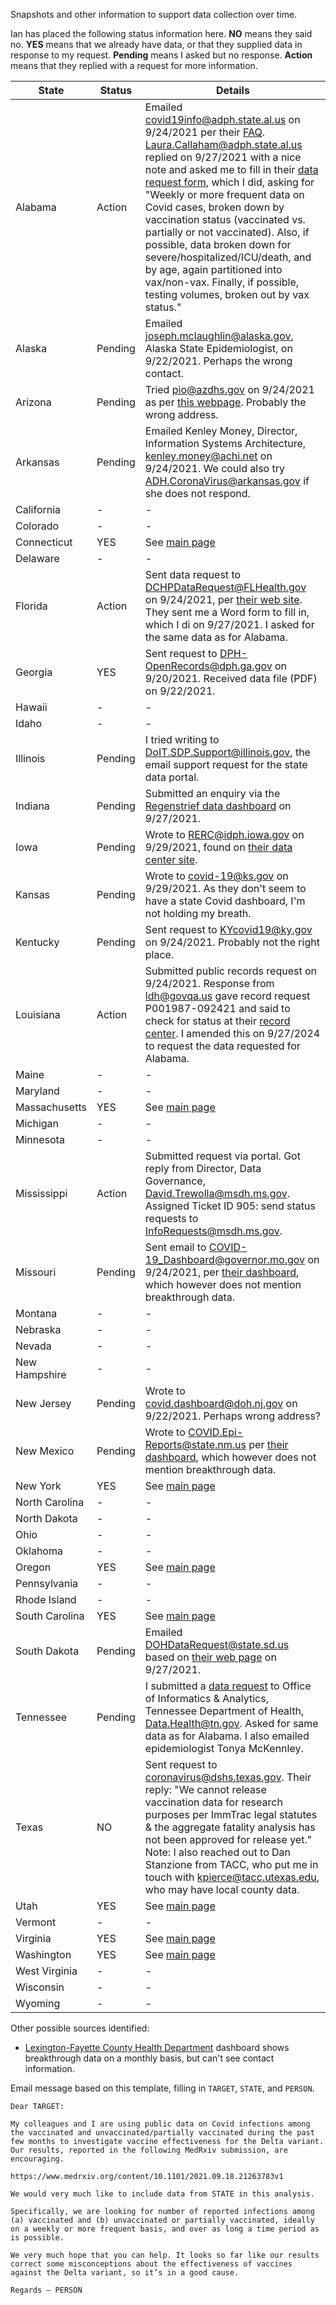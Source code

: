 Snapshots and other information to support data collection over time.

Ian has placed the following status information here. **NO** means they said no. **YES** means that we already have data, or that they supplied data in response to my request. **Pending** means I asked but no response. **Action** means that they replied with a request for more information.

| State | Status | Details |
| ----------- | ----------- | ----- |
| Alabama| Action | Emailed covid19info@adph.state.al.us on 9/24/2021 per their [FAQ](https://www.alabamapublichealth.gov/covid19/faq.html).  Laura.Callaham@adph.state.al.us replied on 9/27/2021 with a nice note and asked me to fill in their [data request form](https://epiweb.adph.state.al.us/redcap/surveys/?s=88RNEEW7XT), which I did, asking for "Weekly or more frequent data on Covid cases, broken down by vaccination status (vaccinated vs. partially or not vaccinated). Also, if possible, data broken down for severe/hospitalized/ICU/death, and by age, again partitioned into vax/non-vax. Finally, if possible, testing volumes, broken out by vax status." |
| Alaska | Pending | Emailed joseph.mclaughlin@alaska.gov, Alaska State Epidemiologist, on 9/22/2021. Perhaps the wrong contact. |
| Arizona| Pending | Tried pio@azdhs.gov on 9/24/2021 as per [this webpage](https://www.azdhs.gov/director/public-information-office/index.php#contact-us). Probably the wrong address. |
| Arkansas | Pending | Emailed Kenley Money, Director, Information Systems Architecture, kenley.money@achi.net on 9/24/2021. We could also try ADH.CoronaVirus@arkansas.gov if she does not respond. |
| California| - | - |
| Colorado| - | - |
| Connecticut| YES | See [main page](https://github.com/blaiszik/covid-breakthrough-reporting) |
| Delaware| - | - |
| Florida | Action | Sent data request to DCHPDataRequest@FLHealth.gov on 9/24/2021, per [their web site](http://www.floridahealth.gov/diseases-and-conditions/disease-reporting-and-management/disease-reporting-and-surveillance/data-and-publications/data-requests.html). They sent me a Word form to fill in, which I di on 9/27/2021. I asked for the same data as for Alabama. |
| Georgia | YES | Sent request to DPH-OpenRecords@dph.ga.gov on 9/20/2021. Received data file (PDF) on 9/22/2021. |
| Hawaii| - | - |
| Idaho| - | - |
| Illinois| Pending | I tried writing to DoIT.SDP.Support@illinois.gov, the email support request for the state data portal. |
| Indiana| Pending | Submitted an enquiry via the [Regenstrief data dashboard](https://www.regenstrief.org/covid-dashboard/) on 9/27/2021. |
| Iowa| Pending | Wrote to RERC@idph.iowa.gov on 9/29/2021, found on [their data center site](https://www.idph.iowa.gov/PublicHealthData/data-requests). |
| Kansas| Pending | Wrote to covid-19@ks.gov on 9/29/2021. As they don't seem to have a state Covid dashboard, I'm not holding my breath. |
| Kentucky | Pending | Sent request to KYcovid19@ky.gov on 9/24/2021. Probably not the right place. |
| Louisiana| Action | Submitted public records request on 9/24/2021. Response from ldh@govqa.us gave record request P001987-092421 and said to check for status at their [record center](https://u8387778.ct.sendgrid.net/ls/click?upn=6HtRfOYLt5fXvpttM-2FU1HRDJ8VJ6HKSY5lQVF1BWZ1H8OSUOuQ2WNTuRuJ1Bd2kywcWk87giRlBZ7-2F9QCCF1ug-3D-3Dzk9N_0lyCX-2FMQSK-2F08qkJBat0pgansRvDTZ2K6beDjqIy8lt5LUnsSSKz8c3JMYo6zx4DgekhJYdEEAVL7cuSZLwswLCkopOcreSNfC-2BK-2Ba3-2BlWvImBqAuiMzzot-2Fe0lLmcxJnhGZ-2B4fWr365n3Thtz7Llz4eCwRVlXdlyz-2BBho-2B-2FVZF4qpRwyryEbFzkQk9ZqAv8d1nvLwBHwN3RP4qqZ016r9hF2Zy3Us94odPVJ6LqE90ge-2FBzlMveNRXg0-2B7RxHtBiT2GQd-2FRETA50UEcPwSuGXDuwP26s-2BBnpBW-2BiiI7A0DJIU8pNbJdSM8jocckS-2F9PptYXCFummGzPwffznhcihyi3MIdwPC14Ndbdhz6JBMI-3D). I amended this on 9/27/2024 to request the data requested for Alabama. |
| Maine| - | - |
| Maryland| - | - |
| Massachusetts| YES | See [main page](https://github.com/blaiszik/covid-breakthrough-reporting) |
| Michigan| - | - |
| Minnesota| - | - |
| Mississippi | Action | Submitted request via portal. Got reply from Director, Data Governance, David.Trewolla@msdh.ms.gov. Assigned Ticket ID 905: send status requests to InfoRequests@msdh.ms.gov. | 
| Missouri | Pending | Sent email to COVID-19_Dashboard@governor.mo.gov on 9/24/2021, per [their dashboard](https://health.mo.gov/living/healthcondiseases/communicable/novel-coronavirus/data/public-health/), which however does not mention breakthrough data. |
| Montana| - | - |
| Nebraska| - | - |
| Nevada| - | - |
| New Hampshire| - | - |
| New Jersey | Pending | Wrote to covid.dashboard@doh.nj.gov on 9/22/2021. Perhaps wrong address? | 
| New Mexico | Pending | Wrote to COVID.Epi-Reports@state.nm.us per [their dashboard](https://cv.nmhealth.org/epidemiology-reports/), which however does not mention breakthrough data. |
| New York| YES | See [main page](https://github.com/blaiszik/covid-breakthrough-reporting) |
| North Carolina| - | - |
| North Dakota| - | - |
| Ohio| - | - |
| Oklahoma| - | - |
| Oregon| YES | See [main page](https://github.com/blaiszik/covid-breakthrough-reporting) |
| Pennsylvania| - | - |
| Rhode Island| - | - |
| South Carolina| YES | See [main page](https://github.com/blaiszik/covid-breakthrough-reporting) |
| South Dakota| Pending | Emailed DOHDataRequest@state.sd.us based on [their web page](https://doh.sd.gov/statistics/) on 9/27/2021. |
| Tennessee| Pending | I submitted a [data request](https://www.tn.gov/health/health-program-areas/statistics.html) to Office of Informatics & Analytics, Tennessee Department of Health, Data.Health@tn.gov. Asked for same data as for Alabama. I also emailed epidemiologist Tonya McKennley. |
| Texas | NO | Sent request to coronavirus@dshs.texas.gov. Their reply: "We cannot release vaccination data for research purposes per ImmTrac legal statutes & the aggregate fatality analysis has not been approved for release yet." Note: I also reached out to Dan Stanzione from TACC, who put me in touch with kpierce@tacc.utexas.edu, who may have local county data. |
| Utah| YES | See [main page](https://github.com/blaiszik/covid-breakthrough-reporting) |
| Vermont| - | - |
| Virginia| YES | See [main page](https://github.com/blaiszik/covid-breakthrough-reporting) |
| Washington| YES | See [main page](https://github.com/blaiszik/covid-breakthrough-reporting) |
| West Virginia| - | - |
| Wisconsin| - | - |
| Wyoming| - | - |

Other possible sources identified:
* [Lexington-Fayette County Health Department](https://www.lfchd.org/covid19data/) dashboard shows breakthrough data on a monthly basis, but can't see contact information.


Email message based on this template, filling in `TARGET`, `STATE`, and `PERSON`.

```
Dear TARGET:
 
My colleagues and I are using public data on Covid infections among the vaccinated and unvaccinated/partially vaccinated during the past few months to investigate vaccine effectiveness for the Delta variant. Our results, reported in the following MedRxiv submission, are encouraging.
 
https://www.medrxiv.org/content/10.1101/2021.09.18.21263783v1
 
We would very much like to include data from STATE in this analysis.
 
Specifically, we are looking for number of reported infections among (a) vaccinated and (b) unvaccinated or partially vaccinated, ideally on a weekly or more frequent basis, and over as long a time period as is possible.
 
We very much hope that you can help. It looks so far like our results correct some misconceptions about the effectiveness of vaccines against the Delta variant, so it’s in a good cause.
 
Regards – PERSON
```
